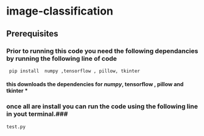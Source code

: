 # image-classification #

## Prerequisites ##
### Prior to running this code you need the following dependancies by running the following line of code ###
``` pip install  numpy ,tensorflow , pillow, tkinter```

#### this downloads the dependencies for *numpy*, tensorflow , pillow and tkinter * ###
### once all are install  you can run the code using the following line in yout terminal.###

``` test.py ```
